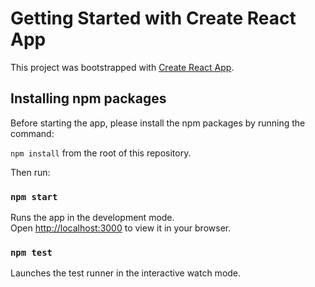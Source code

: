 # Getting Started with Create React App

This project was bootstrapped with [Create React App](https://github.com/facebook/create-react-app).

## Installing npm packages

Before starting the app, please install the npm packages by running the command:

`npm install` from the root of this repository.

Then run:

### `npm start`

Runs the app in the development mode.\
Open [http://localhost:3000](http://localhost:3000) to view it in your browser.

### `npm test`

Launches the test runner in the interactive watch mode.
